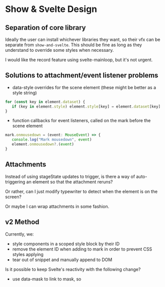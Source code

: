# Show & Svelte Design

## Separation of core library

Ideally the user can install whichever libraries they want, so their vfx can be separate from `show-and-svelte`. This should be fine as long as they understand to override some styles when necessary.

I would like the record feature using svelte-mainloop, but it's not urgent.



## Solutions to attachment/event listener problems

- data-style overrides for the scene element (these might be better as a style string)

```ts
for (const key in element.dataset) {
   if (key in element.style) element.style[key] = element.dataset[key]
}
```

- function callbacks for event listeners, called on the mark before the scene element

```ts
mark.onmousedown = (event: MouseEvent) => {
   console.log("Mark mousedown", event)
   element.onmousedown?.(event)
}
```

## Attachments

Instead of using stageState updates to trigger, is there a way of auto-triggering an element so that the attachment reruns?

Or rather, can I just modify typewriter to detect when the element is on the screen?

Or maybe I can wrap attachments in some fashion.

## v2 Method

Currently, we:

- style components in a scoped style block by their ID
- remove the element ID when adding to mark in order to prevent CSS styles applying
- tear out of snippet and manually append to DOM

Is it possible to keep Svelte's reactivity with the following change?

- use data-mask to link to mask, so
